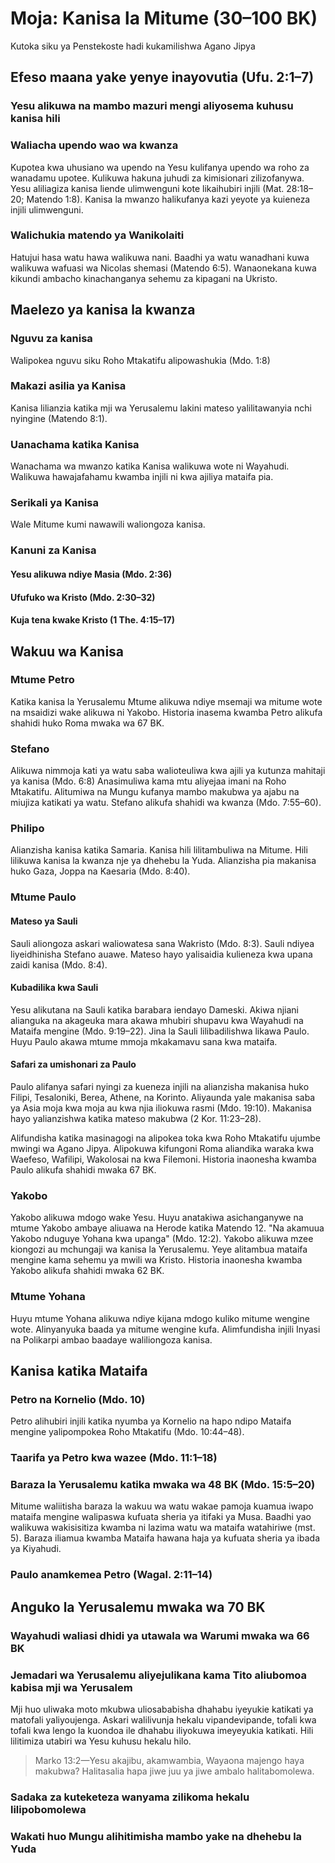 # Moja: Kanisa la Mitume (30–100 BK)

Kutoka siku ya Penstekoste hadi kukamilishwa Agano Jipya

## Efeso maana yake yenye inayovutia (Ufu. 2:1–7)

### Yesu alikuwa na mambo mazuri mengi aliyosema kuhusu kanisa hili

### Waliacha upendo wao wa kwanza

Kupotea kwa uhusiano wa upendo na Yesu kulifanya upendo wa roho za wanadamu upotee. Kulikuwa hakuna juhudi za kimisionari zilizofanywa. Yesu aliliagiza kanisa liende ulimwenguni kote likaihubiri injili (Mat. 28:18–20; Matendo 1:8). Kanisa la mwanzo halikufanya kazi yeyote ya kuieneza injili ulimwenguni.

### Walichukia matendo ya Wanikolaiti

Hatujui hasa watu hawa walikuwa nani. Baadhi ya watu wanadhani kuwa walikuwa wafuasi wa Nicolas shemasi (Matendo 6:5). Wanaonekana kuwa kikundi ambacho kinachanganya sehemu za kipagani na Ukristo.

## Maelezo ya kanisa la kwanza

### Nguvu za kanisa

Walipokea nguvu siku Roho Mtakatifu alipowashukia (Mdo. 1:8)

### Makazi asilia ya Kanisa

Kanisa lilianzia katika mji wa Yerusalemu lakini mateso yalilitawanyia nchi nyingine (Matendo 8:1).

### Uanachama katika Kanisa

Wanachama wa mwanzo katika Kanisa walikuwa wote ni Wayahudi. Walikuwa hawajafahamu kwamba injili ni kwa ajiliya mataifa pia.

### Serikali ya Kanisa

Wale Mitume kumi nawawili waliongoza kanisa.

### Kanuni za Kanisa

#### Yesu alikuwa ndiye Masia (Mdo. 2:36)

#### Ufufuko wa Kristo (Mdo. 2:30–32)

#### Kuja tena kwake Kristo (1 The. 4:15–17)

## Wakuu wa Kanisa

### Mtume Petro

Katika kanisa la Yerusalemu Mtume alikuwa ndiye msemaji wa mitume wote na msaidizi wake alikuwa ni Yakobo. Historia inasema kwamba Petro alikufa shahidi huko Roma mwaka wa 67 BK.

### Stefano

Alikuwa nimmoja kati ya watu saba walioteuliwa kwa ajili ya kutunza mahitaji ya kanisa (Mdo. 6:8) Anasimuliwa kama mtu aliyejaa imani na Roho Mtakatifu. Alitumiwa na Mungu kufanya mambo makubwa ya ajabu na miujiza katikati ya watu. Stefano alikufa shahidi wa kwanza (Mdo. 7:55–60).

### Philipo

Alianzisha kanisa katika Samaria. Kanisa hili lilitambuliwa na Mitume. Hili lilikuwa kanisa la kwanza nje ya dhehebu la Yuda. Alianzisha pia makanisa huko Gaza, Joppa na Kaesaria (Mdo. 8:40).

### Mtume Paulo

#### Mateso ya Sauli

Sauli aliongoza askari waliowatesa sana Wakristo (Mdo. 8:3). Sauli ndiyea liyeidhinisha Stefano auawe. Mateso hayo yalisaidia kulieneza kwa upana zaidi kanisa (Mdo. 8:4).

#### Kubadilika kwa Sauli

Yesu alikutana na Sauli katika barabara iendayo Dameski. Akiwa njiani alianguka na akageuka mara akawa mhubiri shupavu kwa Wayahudi na Mataifa mengine (Mdo. 9:19–22). Jina la Sauli lilibadilishwa likawa Paulo. Huyu Paulo akawa mtume mmoja mkakamavu sana kwa mataifa.

#### Safari za umishonari za Paulo

Paulo alifanya safari nyingi za kueneza injili na alianzisha makanisa huko Filipi, Tesaloniki, Berea, Athene, na Korinto. Aliyaunda yale makanisa saba ya Asia moja kwa moja au kwa njia iliokuwa rasmi (Mdo. 19:10). Makanisa hayo yalianzishwa katika mateso makubwa (2 Kor. 11:23–28).

Alifundisha katika masinagogi na alipokea toka kwa Roho Mtakatifu ujumbe mwingi wa Agano Jipya. Alipokuwa kifungoni Roma aliandika waraka kwa Waefeso, Wafilipi, Wakolosai na kwa Filemoni. Historia inaonesha kwamba Paulo alikufa shahidi mwaka 67 BK.

### Yakobo

Yakobo alikuwa mdogo wake Yesu. Huyu anatakiwa asichanganywe na mtume Yakobo ambaye aliuawa na Herode katika Matendo 12. "Na akamuua Yakobo nduguye Yohana kwa upanga" (Mdo. 12:2). Yakobo alikuwa mzee kiongozi au mchungaji wa kanisa la Yerusalemu. Yeye alitambua mataifa mengine kama sehemu ya mwili wa Kristo. Historia inaonesha kwamba Yakobo alikufa shahidi mwaka 62 BK.

### Mtume Yohana

Huyu mtume Yohana alikuwa ndiye kijana mdogo kuliko mitume wengine wote. Alinyanyuka baada ya mitume wengine kufa. Alimfundisha injili Inyasi na Polikarpi ambao baadaye waliliongoza kanisa.

## Kanisa katika Mataifa

### Petro na Kornelio (Mdo. 10)

Petro alihubiri injili katika nyumba ya Kornelio na hapo ndipo Mataifa mengine yalipompokea Roho Mtakatifu (Mdo. 10:44–48).

### Taarifa ya Petro kwa wazee (Mdo. 11:1–18)

### Baraza la Yerusalemu katika mwaka wa 48 BK (Mdo. 15:5–20)

Mitume waliitisha baraza la wakuu wa watu wakae pamoja kuamua iwapo mataifa mengine walipaswa kufuata sheria ya itifaki ya Musa. Baadhi yao walikuwa wakisisitiza kwamba ni lazima watu wa mataifa watahiriwe (mst. 5). Baraza iliamua kwamba Mataifa hawana haja ya kufuata sheria ya ibada ya Kiyahudi.

### Paulo anamkemea Petro (Wagal. 2:11–14)

## Anguko la Yerusalemu mwaka wa 70 BK

### Wayahudi waliasi dhidi ya utawala wa Warumi mwaka wa 66 BK

### Jemadari wa Yerusalemu aliyejulikana kama Tito aliubomoa kabisa mji wa Yerusalem

Mji huo uliwaka moto mkubwa uliosababisha dhahabu iyeyukie katikati ya matofali yaliyoujenga. Askari walilivunja hekalu vipandevipande, tofali kwa tofali kwa lengo la kuondoa ile dhahabu iliyokuwa imeyeyukia katikati. Hili lilitimiza utabiri wa Yesu kuhusu hekalu hilo.

> Marko 13:2&mdash;Yesu akajibu, akamwambia, Wayaona majengo haya makubwa? Halitasalia hapa jiwe juu ya jiwe ambalo halitabomolewa.

### Sadaka za kuteketeza wanyama zilikoma hekalu lilipobomolewa

### Wakati huo Mungu alihitimisha mambo yake na dhehebu la Yuda